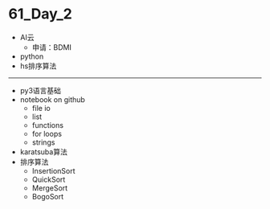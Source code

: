 # 61_Day_2

- AI云
  - 申请：BDMI
- python
- hs排序算法

------

- py3语言基础
- notebook on github
  - file io
  - list
  - functions
  - for loops
  - strings
- karatsuba算法
- 排序算法
  - InsertionSort
  - QuickSort
  - MergeSort
  - BogoSort

